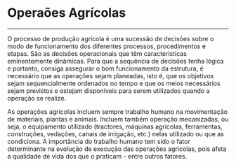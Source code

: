 # Operaões Agrícolas

---

O processo de produção agrícola é uma sucessão de decisões sobre o modo de funcionamento dos diferentes processos, procedimentos e etapas. São as decisões operacionais que têm características eminentemente dinâmicas. Para que a sequência de decisões tenha lógica e portanto, consiga assegurar o bom funcionamento da estrutura, é necessário que as operações sejam planeadas, isto é, que os objetivos sejam sequencialmente ordenados no tempo e que os meios necessários sejam previstos e estejam disponíveis para serem utilizados quando a operação se realize.

As operações agrícolas incluem sempre trabalho humano na movimentação de materiais, plantas e animais. Incluem também operação mecanizadas, ou seja, o equipamento utilizado \(tractores, máquinas agrícolas, ferramentas, construções, vedações, canais de irrigação, etc.\) nelas utilizado ou que as condiciona. A importância do trabalho humano tem sido o fator determinante na evolução de execução das operações agrícolas, pois afeta a qualidade de vida dos que o praticam - entre outros fatores. 

